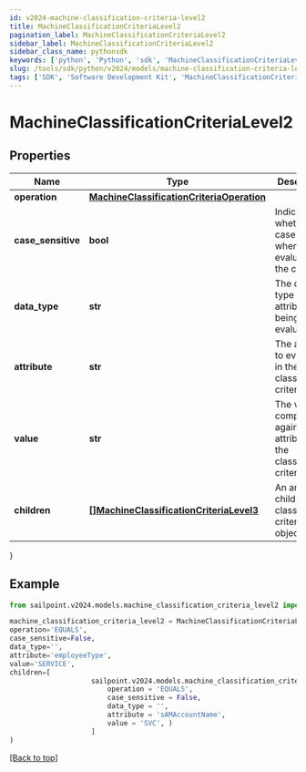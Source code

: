 ```yaml
---
id: v2024-machine-classification-criteria-level2
title: MachineClassificationCriteriaLevel2
pagination_label: MachineClassificationCriteriaLevel2
sidebar_label: MachineClassificationCriteriaLevel2
sidebar_class_name: pythonsdk
keywords: ['python', 'Python', 'sdk', 'MachineClassificationCriteriaLevel2', 'V2024MachineClassificationCriteriaLevel2'] 
slug: /tools/sdk/python/v2024/models/machine-classification-criteria-level2
tags: ['SDK', 'Software Development Kit', 'MachineClassificationCriteriaLevel2', 'V2024MachineClassificationCriteriaLevel2']
---
```


# MachineClassificationCriteriaLevel2


## Properties

Name | Type | Description | Notes
------------ | ------------- | ------------- | -------------
**operation** | [**MachineClassificationCriteriaOperation**](machine-classification-criteria-operation) |  | [optional] 
**case_sensitive** | **bool** | Indicates whether case matters when evaluating the criteria | [optional] [default to False]
**data_type** | **str** | The data type of the attribute being evaluated | [optional] 
**attribute** | **str** | The attribute to evaluate in the classification criteria | [optional] 
**value** | **str** | The value to compare against the attribute in the classification criteria | [optional] 
**children** | [**[]MachineClassificationCriteriaLevel3**](machine-classification-criteria-level3) | An array of child classification criteria objects | [optional] 
}

## Example

```python
from sailpoint.v2024.models.machine_classification_criteria_level2 import MachineClassificationCriteriaLevel2

machine_classification_criteria_level2 = MachineClassificationCriteriaLevel2(
operation='EQUALS',
case_sensitive=False,
data_type='',
attribute='employeeType',
value='SERVICE',
children=[
                    sailpoint.v2024.models.machine_classification_criteria_level3.MachineClassificationCriteriaLevel3(
                        operation = 'EQUALS', 
                        case_sensitive = False, 
                        data_type = '', 
                        attribute = 'sAMAccountName', 
                        value = 'SVC', )
                    ]
)

```
[[Back to top]](#) 

